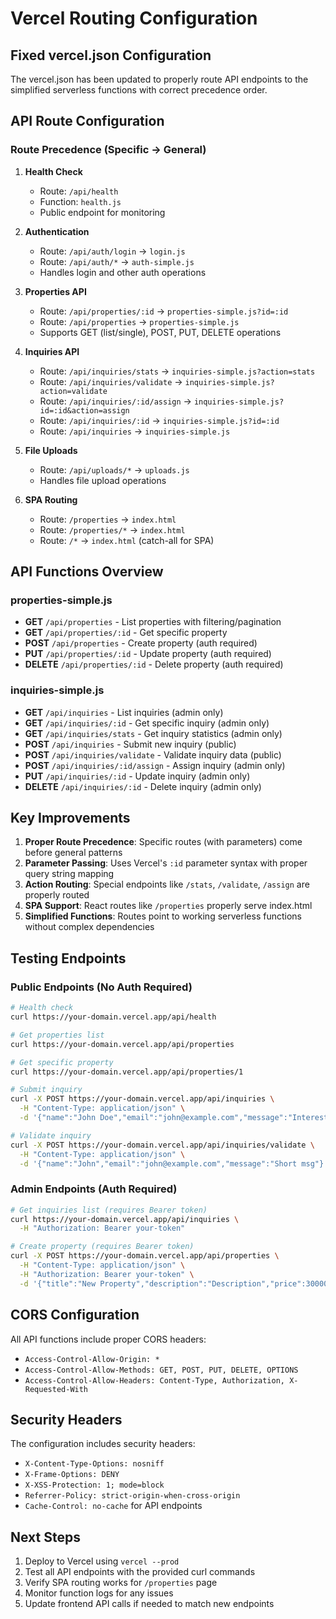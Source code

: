 # Vercel Routing Configuration

## Fixed vercel.json Configuration

The vercel.json has been updated to properly route API endpoints to the simplified serverless functions with correct precedence order.

## API Route Configuration

### Route Precedence (Specific → General)

1. **Health Check**
   - Route: `/api/health`
   - Function: `health.js`
   - Public endpoint for monitoring

2. **Authentication**
   - Route: `/api/auth/login` → `login.js`
   - Route: `/api/auth/*` → `auth-simple.js`
   - Handles login and other auth operations

3. **Properties API**
   - Route: `/api/properties/:id` → `properties-simple.js?id=:id`
   - Route: `/api/properties` → `properties-simple.js`
   - Supports GET (list/single), POST, PUT, DELETE operations

4. **Inquiries API**
   - Route: `/api/inquiries/stats` → `inquiries-simple.js?action=stats`
   - Route: `/api/inquiries/validate` → `inquiries-simple.js?action=validate`
   - Route: `/api/inquiries/:id/assign` → `inquiries-simple.js?id=:id&action=assign`
   - Route: `/api/inquiries/:id` → `inquiries-simple.js?id=:id`
   - Route: `/api/inquiries` → `inquiries-simple.js`

5. **File Uploads**
   - Route: `/api/uploads/*` → `uploads.js`
   - Handles file upload operations

6. **SPA Routing**
   - Route: `/properties` → `index.html`
   - Route: `/properties/*` → `index.html`
   - Route: `/*` → `index.html` (catch-all for SPA)

## API Functions Overview

### properties-simple.js
- **GET** `/api/properties` - List properties with filtering/pagination
- **GET** `/api/properties/:id` - Get specific property
- **POST** `/api/properties` - Create property (auth required)
- **PUT** `/api/properties/:id` - Update property (auth required)
- **DELETE** `/api/properties/:id` - Delete property (auth required)

### inquiries-simple.js
- **GET** `/api/inquiries` - List inquiries (admin only)
- **GET** `/api/inquiries/:id` - Get specific inquiry (admin only)
- **GET** `/api/inquiries/stats` - Get inquiry statistics (admin only)
- **POST** `/api/inquiries` - Submit new inquiry (public)
- **POST** `/api/inquiries/validate` - Validate inquiry data (public)
- **POST** `/api/inquiries/:id/assign` - Assign inquiry (admin only)
- **PUT** `/api/inquiries/:id` - Update inquiry (admin only)
- **DELETE** `/api/inquiries/:id` - Delete inquiry (admin only)

## Key Improvements

1. **Proper Route Precedence**: Specific routes (with parameters) come before general patterns
2. **Parameter Passing**: Uses Vercel's `:id` parameter syntax with proper query string mapping
3. **Action Routing**: Special endpoints like `/stats`, `/validate`, `/assign` are properly routed
4. **SPA Support**: React routes like `/properties` properly serve index.html
5. **Simplified Functions**: Routes point to working serverless functions without complex dependencies

## Testing Endpoints

### Public Endpoints (No Auth Required)
```bash
# Health check
curl https://your-domain.vercel.app/api/health

# Get properties list
curl https://your-domain.vercel.app/api/properties

# Get specific property
curl https://your-domain.vercel.app/api/properties/1

# Submit inquiry
curl -X POST https://your-domain.vercel.app/api/inquiries \
  -H "Content-Type: application/json" \
  -d '{"name":"John Doe","email":"john@example.com","message":"Interested in property"}'

# Validate inquiry
curl -X POST https://your-domain.vercel.app/api/inquiries/validate \
  -H "Content-Type: application/json" \
  -d '{"name":"John","email":"john@example.com","message":"Short msg"}'
```

### Admin Endpoints (Auth Required)
```bash
# Get inquiries list (requires Bearer token)
curl https://your-domain.vercel.app/api/inquiries \
  -H "Authorization: Bearer your-token"

# Create property (requires Bearer token)
curl -X POST https://your-domain.vercel.app/api/properties \
  -H "Content-Type: application/json" \
  -H "Authorization: Bearer your-token" \
  -d '{"title":"New Property","description":"Description","price":300000,"location":"City","category":"apartment"}'
```

## CORS Configuration

All API functions include proper CORS headers:
- `Access-Control-Allow-Origin: *`
- `Access-Control-Allow-Methods: GET, POST, PUT, DELETE, OPTIONS`
- `Access-Control-Allow-Headers: Content-Type, Authorization, X-Requested-With`

## Security Headers

The configuration includes security headers:
- `X-Content-Type-Options: nosniff`
- `X-Frame-Options: DENY`
- `X-XSS-Protection: 1; mode=block`
- `Referrer-Policy: strict-origin-when-cross-origin`
- `Cache-Control: no-cache` for API endpoints

## Next Steps

1. Deploy to Vercel using `vercel --prod`
2. Test all API endpoints with the provided curl commands
3. Verify SPA routing works for `/properties` page
4. Monitor function logs for any issues
5. Update frontend API calls if needed to match new endpoints
